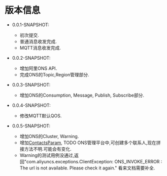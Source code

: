 # 版本信息
- 0.0.1-SNAPSHOT:
  - 初次提交.
  - 普通消息收发完成.
  - MQTT消息收发完成.

- 0.0.2-SNAPSHOT:
  - 增加阿里ONS API.
  - 完成ONS的Topic,Region管理部分.

- 0.0.3-SNAPSHOT:
  - 增加ONS的Consumption, Message, Publish, Subscribe部分.

- 0.0.4-SNAPSHOT:
  - 修改MQTT默认QOS.

- 0.0.5-SNAPSHOT:
  - 增加ONS的Cluster, Warning.
  - 增加[ContactsParam](src/main/java/com/saintdan/util/rocketmq/param/ContactsParam.java), TODO ONS管理平台中,可创建多个联系人,现在拼接方法不明.可能会有变化.
  - Warning的测试用例没通过,返回"com.aliyuncs.exceptions.ClientException: ONS_INVOKE_ERROR : The url is not available. Please check it again." 看来文档需要补全.
